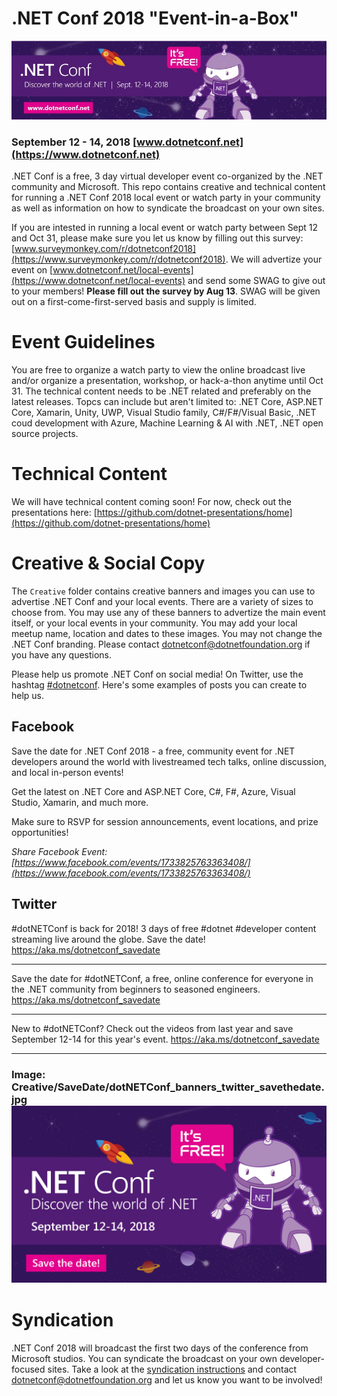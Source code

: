 # .NET Conf 2018 "Event-in-a-Box"
[![](Creative/EventInfo/dotNETConf_banners_email800x200_eventInfo.jpg)](https://www.dotnetconf.net)
### September 12 - 14, 2018 [www.dotnetconf.net](https://www.dotnetconf.net)
.NET Conf is a free, 3 day virtual developer event co-organized by the .NET community and Microsoft. This repo contains creative and technical content for running a .NET Conf 2018 local event or watch party in your community as well as information on how to syndicate the broadcast on your own sites. 

If you are intested in running a local event or watch party between Sept 12 and Oct 31, please make sure you let us know by filling out this survey: [www.surveymonkey.com/r/dotnetconf2018](https://www.surveymonkey.com/r/dotnetconf2018). We will advertize your event on [www.dotnetconf.net/local-events](https://www.dotnetconf.net/local-events) and send some SWAG to give out to your members! **Please fill out the survey by Aug 13**. SWAG will be given out on a first-come-first-served basis and supply is limited. 

# Event Guidelines
You are free to organize a watch party to view the online broadcast live and/or organize a presentation, workshop, or hack-a-thon anytime until Oct 31. The technical content needs to be .NET related and preferably on the latest releases. Topcs can include but aren't limited to: .NET Core, ASP.NET Core, Xamarin, Unity, UWP, Visual Studio family, C#/F#/Visual Basic, .NET coud development with Azure, Machine Learning & AI with .NET, .NET open source projects.  

# Technical Content
We will have technical content coming soon! For now, check out the presentations here: [https://github.com/dotnet-presentations/home](https://github.com/dotnet-presentations/home)

# Creative & Social Copy 
The `Creative` folder contains creative banners and images you can use to advertise .NET Conf and your local events. There are a variety of sizes to choose from. You may use any of these banners to advertize the main event itself, or your local events in your community. You may add your local meetup name, location and dates to these images. You may not change the .NET Conf branding. Please contact [dotnetconf@dotnetfoundation.org](mailto:dotnetconf@dotnetfoundation.org) if you have any questions.  

Please help us promote .NET Conf on social media! On Twitter, use the hashtag [#dotnetconf](https://twitter.com/search?q=%23dotnetconf). Here's some examples of posts you can create to help us. 

## Facebook

Save the date for .NET Conf 2018 - a free, community event for .NET developers around the world with livestreamed tech talks, online discussion, and local in-person events!

Get the latest on .NET Core and ASP.NET Core, C#, F#, Azure, Visual Studio, Xamarin, and much more. 

Make sure to RSVP for session announcements, event locations, and prize opportunities!

*Share Facebook Event: [https://www.facebook.com/events/1733825763363408/](https://www.facebook.com/events/1733825763363408/)*

## Twitter

#dotNETConf is back for 2018! 3 days of free #dotnet #developer content streaming live around the globe. Save the date! https://aka.ms/dotnetconf_savedate

***

Save the date for #dotNETConf, a free, online conference for everyone in the .NET community from beginners to seasoned engineers. https://aka.ms/dotnetconf_savedate

***

New to #dotNETConf? Check out the videos from last year and save September 12-14 for this year's event.  https://aka.ms/dotnetconf_savedate

***
### Image: Creative/SaveDate/dotNETConf_banners_twitter_savethedate.jpg ![](Creative/SaveDate/dotNETConf_banners_twitter_savethedate.jpg)


# Syndication

.NET Conf 2018 will broadcast the first two days of the conference from Microsoft studios. You can syndicate the broadcast on your own developer-focused sites. Take a look at the [syndication instructions](Syndication/Syndication.pdf) and contact [dotnetconf@dotnetfoundation.org](mailto:dotnetconf@dotnetfoundation.org) and let us know you want to be involved!

